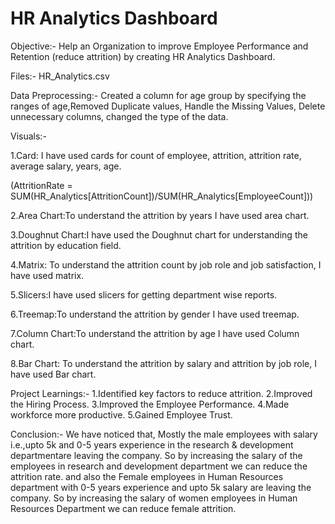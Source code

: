 # HR Analytics Dashboard

Objective:- Help an Organization to improve Employee Performance and Retention (reduce attrition) by creating 
            HR Analytics Dashboard.

Files:- HR_Analytics.csv

Data Preprocessing:- Created a column for age group by specifying the ranges of age,Removed Duplicate values, Handle the Missing Values, Delete unnecessary columns, changed the type of the data.

Visuals:-

1.Card: I have used cards for count of employee, attrition, attrition rate, average salary, years, age.

(AttritionRate = SUM(HR_Analytics[AttritionCount])/SUM(HR_Analytics[EmployeeCount]))

2.Area Chart:To understand the attrition by years I have used area chart.

3.Doughnut Chart:I have used the Doughnut chart for understanding the attrition by education field.

4.Matrix: To understand the attrition count by job role and job satisfaction, I have used matrix.

5.Slicers:I have used slicers for getting department wise reports.

6.Treemap:To understand the attrition by gender I have used treemap.

7.Column Chart:To understand the attrition by age I have used Column chart.

8.Bar Chart: To understand the attrition by salary and attrition by job role, I have used Bar chart.

Project Learnings:- 
1.Identified key factors to reduce attrition.
2.Improved the Hiring Process.
3.Improved the Employee Performance.
4.Made workforce more productive.
5.Gained Employee Trust.

Conclusion:-
We have noticed that,
Mostly the male employees with salary i.e.,upto 5k and 0-5 years experience
in the research & development departmentare leaving the company.
So by increasing the salary of the employees in research and development department 
we can reduce the attrition rate.
and also the Female employees in Human Resources department with 0-5 years experience and upto 5k salary 
are leaving the company.
So by increasing the salary of women employees in Human Resources Department we can reduce female attrition.



